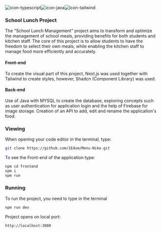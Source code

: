<div style="display: flex;">
    <img align="center" alt="icon-typescript" src="https://img.shields.io/badge/TypeScript-007ACC?style=for-the-badge&logo=typescript&logoColor=white" />
    <img align="center" alt="icon-java" src="https://img.shields.io/badge/Java-ED8B00?style=for-the-badge&logo=openjdk&logoColor=white" />
    <img align="center" alt="icon-tailwind" src="https://img.shields.io/badge/Tailwind_CSS-38B2AC?style=for-the-badge&logo=tailwind-css&logoColor=white" />


</div>

### School Lunch Project

The "School Lunch Management" project aims to transform and optimize the management of school meals, providing benefits for both students and kitchen staff. The core of this project is to allow students to have the freedom to select their own meals, while enabling the kitchen staff to manage food more efficiently and accurately.

#### Front-end

To create the visual part of this project, Next.js was used together with Tailwind to create styles, however, Shadcn (Component Library) was used.

#### Back-end

Use of Java with MYSQL to create the database, exploring concepts such as user authentication for application login and the help of Firebase for image storage. Creation of an API to add, edit and rename the application's food.


### Viewing

When opening your code editor in the terminal, type:

```bash
git clone https://github.com/1Edum/Menu-Nike.git
```

To see the Front-end of the application type:

```bash
npm cd frontend
npm i
npm run
```

### Running

To run the project, you need to type in the terminal

```bash
npm run dev
```

Project opens on local port:

```bash
http://localhost:3000
```